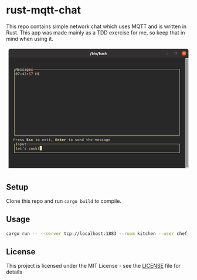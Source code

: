 # rust-mqtt-chat

This repo contains simple network chat which uses MQTT and is written in Rust. This app was made mainly as a TDD exercise for me, so keep that in mind when using it.

![screen shot](screenshot.png)


## Setup

Clone this repo and run `cargo build` to compile.

## Usage

```bash
cargo run -- --server tcp://localhost:1883 --room kitchen --user chef --password knife
```

## License

This project is licensed under the MIT License - see the [LICENSE](LICENSE) file for details
